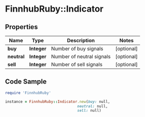 # FinnhubRuby::Indicator

## Properties

Name | Type | Description | Notes
------------ | ------------- | ------------- | -------------
**buy** | **Integer** | Number of buy signals | [optional] 
**neutral** | **Integer** | Number of neutral signals | [optional] 
**sell** | **Integer** | Number of sell signals | [optional] 

## Code Sample

```ruby
require 'FinnhubRuby'

instance = FinnhubRuby::Indicator.new(buy: null,
                                 neutral: null,
                                 sell: null)
```


